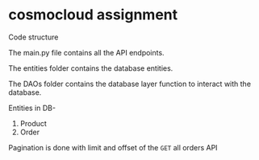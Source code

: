 # cosmocloud assignment

Code structure 

The main.py file contains all the API endpoints.

The entities folder contains the database entities.

The DAOs folder contains the database layer function to interact with the database.

Entities in DB-
1. Product
2. Order

Pagination is done with limit and offset of the `GET` all orders API

